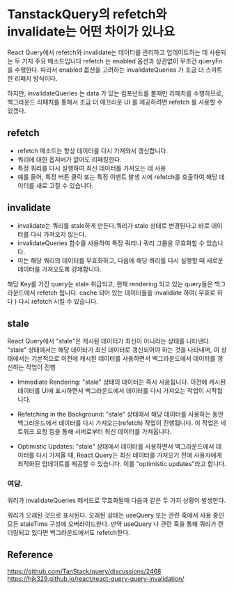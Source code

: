 # TanstackQuery의 refetch와 invalidate는 어떤 차이가 있나요

React Query에서 refetch와 invalidate는 데이터를 관리하고 업데이트하는 데 사용되는 두 가지 주요 메소드입니다
refetch 는 enabled 옵션과 상관없이 무조건 queryFn을 수행한다.
따라서 enabled 옵션을 고려하는 invalidateQueries 가 조금 더 스마트한 리패치 방식이다.

하지만, invalidateQueries 는 data 가 있는 컴포넌트를 볼때만 리패치를 수행하므로, 백그라운드 리패치를 통해서 조금 더 매끄러운 UI 를 제공하려면 refetch 를 사용할 수 있겠다.


## refetch
- refetch 메소드는 항상 데이터를 다시 가져와서 갱신합니다.
- 쿼리에 대한 옵저버가 없어도 리페칭한다.
- 특정 쿼리를 다시 실행하여 최신 데이터를 가져오는 데 사용
- 예를 들어, 특정 버튼 클릭 또는 특정 이벤트 발생 시에 refetch를 호출하여 해당 데이터를 새로 고칠 수 있습니다.

## invalidate
- invalidate는 쿼리를 stale하게 만든다.쿼리가 stale 상태로 변경된다고 바로 데이터를 다시 가져오지 않는다. 
- invalidateQueries 함수를 사용하여 특정 쿼리나 쿼리 그룹을 무효화할 수 있습니다.
- 이는 해당 쿼리의 데이터를 무효화하고, 다음에 해당 쿼리를 다시 실행할 때 새로운 데이터를 가져오도록 강제합니다.

해당 Key를 가진 query는 stale 취급되고, 현재 rendering 되고 있는 query들은 백그라운드에서 refetch 됩니다.
cache 되어 있는 데이터들을 invalidate 하여( 무효로 하다 )  다시 refetch 시킬 수 있습니다.


## stale
React Query에서 "stale"은 캐시된 데이터가 최신이 아니라는 상태를 나타낸다.
"stale" 상태에서는 해당 데이터가 최신 데이터로 갱신되어야 하는 것을 나타내며, 이 상태에서는 기본적으로 이전에 캐시된 데이터를 사용하면서 백그라운드에서 데이터를 갱신하는 작업이 진행

- Immediate Rendering:
"stale" 상태의 데이터는 즉시 사용됩니다. 이전에 캐시된 데이터를 UI에 표시하면서 백그라운드에서 데이터를 다시 가져오는 작업이 시작됩니다.

- Refetching in the Background:
"stale" 상태에서 해당 데이터를 사용하는 동안 백그라운드에서 데이터를 다시 가져오는(refetch) 작업이 진행됩니다. 이 작업은 네트워크 요청 등을 통해 서버로부터 최신 데이터를 가져옵니다.

- Optimistic Updates:
"stale" 상태에서 데이터를 사용하면서 백그라운드에서 데이터를 다시 가져올 때, React Query는 최신 데이터를 가져오기 전에 사용자에게 최적화된 업데이트를 제공할 수 있습니다. 이를 "optimistic updates"라고 합니다.


### 여담.
쿼리가 invalidateQueries 메서드로 무효화될때 다음과 같은 두 가지 상황이 발생한다.

쿼리가 오래된 것으로 표시된다. 오래된 상태는 useQuery 또는 관련 훅에서 사용 중인 모든 staleTime 구성에 오버라이드한다.
만약 useQuery 나 관련 훅을 통해 쿼리가 렌더링되고 있다면 백그라운드에서도 refetch한다.

## Reference
https://github.com/TanStack/query/discussions/2468
https://hjk329.github.io/react/react-query-query-invalidation/